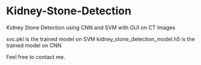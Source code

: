 # Kidney-Stone-Detection
Kidney Stone Detection using CNN and SVM with GUI on CT Images

svc.pkl is the trained model on SVM 
kidney_stone_detection_model.h5 is the trained model on CNN 

Feel free to contact me.
